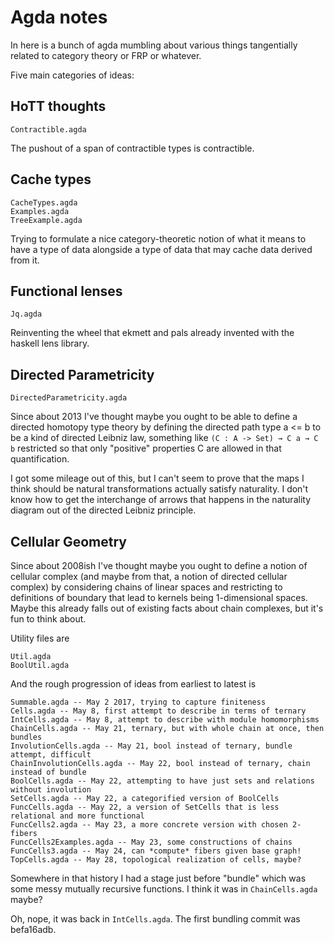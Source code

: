 # Agda notes

In here is a bunch of agda mumbling about various things tangentially
related to category theory or FRP or whatever.

Five main categories of ideas:

## HoTT thoughts

	Contractible.agda

The pushout of a span of contractible types is contractible.

## Cache types

    CacheTypes.agda
    Examples.agda
    TreeExample.agda

Trying to formulate a nice category-theoretic notion of what it means
to have a type of data alongside a type of data that may cache data
derived from it.

## Functional lenses

    Jq.agda

Reinventing the wheel that ekmett and pals already invented with the
haskell lens library.

## Directed Parametricity

    DirectedParametricity.agda

Since about 2013 I've thought maybe you ought to be able to
define a directed homotopy type theory by defining the directed path
type a <= b to be a kind of directed Leibniz law, something like
`(C : A -> Set) → C a → C b` restricted so that only "positive" properties C
are allowed in that quantification.

I got some mileage out of this, but I can't seem to prove that the
maps I think should be natural transformations actually satisfy
naturality. I don't know how to get the interchange of arrows that
happens in the naturality diagram out of the directed Leibniz
principle.

## Cellular Geometry

Since about 2008ish I've thought maybe you ought to define a notion of
cellular complex (and maybe from that, a notion of directed cellular
complex) by considering chains of linear spaces and restricting to
definitions of boundary that lead to kernels being 1-dimensional
spaces. Maybe this already falls out of existing facts about chain
complexes, but it's fun to think about.

Utility files are

    Util.agda
    BoolUtil.agda

And the rough progression of ideas from earliest to latest is

    Summable.agda -- May 2 2017, trying to capture finiteness
    Cells.agda -- May 8, first attempt to describe in terms of ternary
    IntCells.agda -- May 8, attempt to describe with module homomorphisms
    ChainCells.agda -- May 21, ternary, but with whole chain at once, then bundles
    InvolutionCells.agda -- May 21, bool instead of ternary, bundle attempt, difficult
	ChainInvolutionCells.agda -- May 22, bool instead of ternary, chain instead of bundle
	BoolCells.agda -- May 22, attempting to have just sets and relations without involution
	SetCells.agda -- May 22, a categorified version of BoolCells
	FuncCells.agda -- May 22, a version of SetCells that is less relational and more functional
	FuncCells2.agda -- May 23, a more concrete version with chosen 2-fibers
	FuncCells2Examples.agda -- May 23, some constructions of chains
	FuncCells3.agda -- May 24, can *compute* fibers given base graph!
	TopCells.agda -- May 28, topological realization of cells, maybe?

Somewhere in that history I had a stage just before "bundle" which was
some messy mutually recursive functions. I think it was in
`ChainCells.agda` maybe?

Oh, nope, it was back in `IntCells.agda`. The first bundling commit was
befa16adb.

